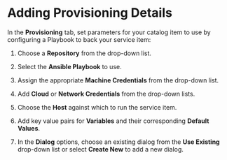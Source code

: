 # Adding Provisioning Details

In the **Provisioning** tab, set parameters for your catalog
item to use by configuring a Playbook to back your service
item:

1. Choose a **Repository** from the drop-down list.

2. Select the **Ansible Playbook** to use.

3. Assign the appropriate **Machine Credentials** from the
   drop-down list.

4. Add **Cloud** or **Network Credentials** from the
   drop-down lists.

5. Choose the **Host** against which to run the service item.

6. Add key value pairs for **Variables** and their
   corresponding **Default Values**.

7. In the **Dialog** options, choose an existing dialog from
   the **Use Existing** drop-down list or select
   **Create New** to add a new dialog.
